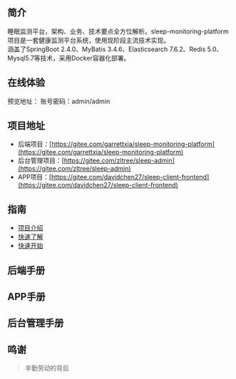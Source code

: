 ## 简介
睡眠监测平台，架构、业务、技术要点全方位解析。sleep-monitoring-platform 项目是一套健康监测平台系统，使用现阶段主流技术实现。  
涵盖了SpringBoot 2.4.0、MyBatis 3.4.6、Elasticsearch 7.6.2、Redis 5.0、Mysql5.7等技术，采用Docker容器化部署。

## 在线体验
预览地址：
账号密码：admin/admin
## 项目地址
- 后端项目：[https://gitee.com/garrettxia/sleep-monitoring-platform](https://gitee.com/garrettxia/sleep-monitoring-platform)
- 后台管理项目：[https://gitee.com/zltree/sleep-admin](https://gitee.com/zltree/sleep-admin)
- APP项目：[https://gitee.com/davidchen27/sleep-client-frontend](https://gitee.com/davidchen27/sleep-client-frontend)

## 指南
- [项目介绍](guide/)
- [快速了解](guide/quick_understand.md)
- [快速开始](guide/quick_start.md)

## 后端手册
## APP手册
## 后台管理手册

## 鸣谢
> 辛勤劳动的背后
